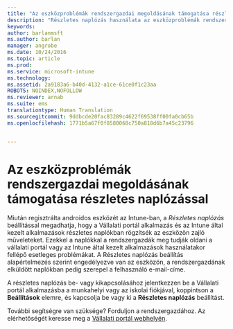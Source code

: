 ```yaml
---
title: "Az eszközproblémák rendszergazdai megoldásának támogatása részletes naplózással | Microsoft Intune"
description: "Részletes naplózás használata az eszközproblémák rendszergazdai megoldásának támogatásához"
keywords: 
author: barlanmsft
ms.author: barlan
manager: angrobe
ms.date: 10/24/2016
ms.topic: article
ms.prod: 
ms.service: microsoft-intune
ms.technology: 
ms.assetid: 2a9183a6-b40d-4132-a1ce-61ce0f1c23aa
ROBOTS: NOINDEX,NOFOLLOW
ms.reviewer: arnab
ms.suite: ems
translationtype: Human Translation
ms.sourcegitcommit: 9ddbcde20fac83289c4622f69538ff00fa0cb65b
ms.openlocfilehash: 1771b5a67f0f8580068c750a818d6b7a45c23796


---
```



# <a name="use-verbose-logging-to-help-your-it-admin-fix-device-issues"></a>Az eszközproblémák rendszergazdai megoldásának támogatása részletes naplózással

Miután regisztrálta androidos eszközét az Intune-ban, a *Részletes naplózás* beállítással megadhatja, hogy a Vállalati portál alkalmazás és az Intune által kezelt alkalmazások részletes naplókban rögzítsék az eszközön zajló műveleteket. Ezekkel a naplókkal a rendszergazdák meg tudják oldani a vállalati portál vagy az Intune által kezelt alkalmazások használatakor fellépő esetleges problémákat. A Részletes naplózás beállítás alapértelmezés szerint engedélyezve van az eszközön, a rendszergazdának elküldött naplókban pedig szerepel a felhasználó e-mail-címe.

A részletes naplózás be- vagy kikapcsolásához jelentkezzen be a Vállalati portál alkalmazásba a munkahelyi vagy az iskolai fiókjával, koppintson a **Beállítások** elemre, és kapcsolja be vagy ki a **Részletes naplózás** beállítást.

További segítségre van szüksége? Forduljon a rendszergazdához. Az elérhetőségét keresse meg a [Vállalati portál webhelyén](http://portal.manage.microsoft.com).



<!--HONumber=Nov16_HO1-->



